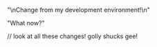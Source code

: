 "\nChange from my development environment!\n"

"What now?"

// look at all these changes! golly shucks gee!

